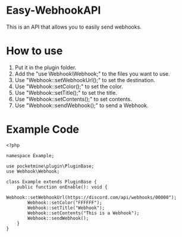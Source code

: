 # Easy-WebhookAPI
This is an API that allows you to easily send webhooks.

# How to use
1. Put it in the plugin folder.
2. Add the "use Webhook\Webhook;" to the files you want to use.
3. Use "Webhook::setWebhookUrl();" to set the destination.
4. Use "Webhook::setColor();" to set the color.
5. Use "Webhook::setTitle();" to set the title.
6. Use "Webhook::setContents();" to set contents.
7. Use "Webhook::sendWebhook();" to send a Webhook.

# Example Code

```
<?php

namespace Example;

use pocketmine\plugin\PluginBase;
use Webhook\Webhook;

class Example extends PluginBase {
    public function onEnable(): void {   
        Webhook::setWebhookUrl(https://discord.com/api/webhooks/00000");
        Webhook::setColor("FFFFFF");
        Webhook::setTitle("Webhook");
        Webhook::setContents("This is a Webhook");
        Webhook::sendWebhook();
    }
}

